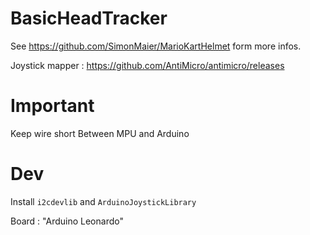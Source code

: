 # BasicHeadTracker
See https://github.com/SimonMaier/MarioKartHelmet form more infos.

Joystick mapper : https://github.com/AntiMicro/antimicro/releases

# Important

Keep wire short Between MPU and Arduino

# Dev

Install `i2cdevlib` and `ArduinoJoystickLibrary`

Board : "Arduino Leonardo"